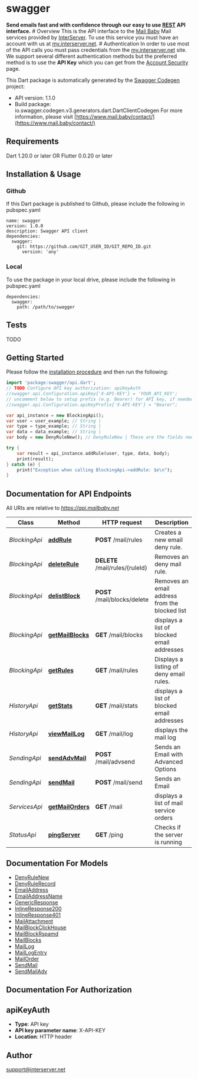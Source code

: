 # swagger
**Send emails fast and with confidence through our easy to use [REST](https://en.wikipedia.org/wiki/Representational_state_transfer) API interface.** # Overview This is the API interface to the [Mail Baby](https//mail.baby/) Mail services provided by [InterServer](https://www.interserver.net). To use this service you must have an account with us at [my.interserver.net](https://my.interserver.net). # Authentication In order to use most of the API calls you must pass credentials from the [my.interserver.net](https://my.interserver.net/) site. We support several different authentication methods but the preferred method is to use the **API Key** which you can get from the [Account Security](https://my.interserver.net/account_security) page. 

This Dart package is automatically generated by the [Swagger Codegen](https://github.com/swagger-api/swagger-codegen) project:

- API version: 1.1.0
- Build package: io.swagger.codegen.v3.generators.dart.DartClientCodegen
For more information, please visit [https://www.mail.baby/contact/](https://www.mail.baby/contact/)

## Requirements

Dart 1.20.0 or later OR Flutter 0.0.20 or later

## Installation & Usage

### Github
If this Dart package is published to Github, please include the following in pubspec.yaml
```
name: swagger
version: 1.0.0
description: Swagger API client
dependencies:
  swagger:
    git: https://github.com/GIT_USER_ID/GIT_REPO_ID.git
      version: 'any'
```

### Local
To use the package in your local drive, please include the following in pubspec.yaml
```
dependencies:
  swagger:
    path: /path/to/swagger
```

## Tests

TODO

## Getting Started

Please follow the [installation procedure](#installation--usage) and then run the following:

```dart
import 'package:swagger/api.dart';
// TODO Configure API key authorization: apiKeyAuth
//swagger.api.Configuration.apiKey{'X-API-KEY'} = 'YOUR_API_KEY';
// uncomment below to setup prefix (e.g. Bearer) for API key, if needed
//swagger.api.Configuration.apiKeyPrefix{'X-API-KEY'} = "Bearer";

var api_instance = new BlockingApi();
var user = user_example; // String | 
var type = type_example; // String | 
var data = data_example; // String | 
var body = new DenyRuleNew(); // DenyRuleNew | These are the fields needed to create a new email deny rule.

try {
    var result = api_instance.addRule(user, type, data, body);
    print(result);
} catch (e) {
    print("Exception when calling BlockingApi->addRule: $e\n");
}
```

## Documentation for API Endpoints

All URIs are relative to *https://api.mailbaby.net*

Class | Method | HTTP request | Description
------------ | ------------- | ------------- | -------------
*BlockingApi* | [**addRule**](docs//BlockingApi.md#addrule) | **POST** /mail/rules | Creates a new email deny rule.
*BlockingApi* | [**deleteRule**](docs//BlockingApi.md#deleterule) | **DELETE** /mail/rules/{ruleId} | Removes an deny mail rule.
*BlockingApi* | [**delistBlock**](docs//BlockingApi.md#delistblock) | **POST** /mail/blocks/delete | Removes an email address from the blocked list
*BlockingApi* | [**getMailBlocks**](docs//BlockingApi.md#getmailblocks) | **GET** /mail/blocks | displays a list of blocked email addresses
*BlockingApi* | [**getRules**](docs//BlockingApi.md#getrules) | **GET** /mail/rules | Displays a listing of deny email rules.
*HistoryApi* | [**getStats**](docs//HistoryApi.md#getstats) | **GET** /mail/stats | displays a list of blocked email addresses
*HistoryApi* | [**viewMailLog**](docs//HistoryApi.md#viewmaillog) | **GET** /mail/log | displays the mail log
*SendingApi* | [**sendAdvMail**](docs//SendingApi.md#sendadvmail) | **POST** /mail/advsend | Sends an Email with Advanced Options
*SendingApi* | [**sendMail**](docs//SendingApi.md#sendmail) | **POST** /mail/send | Sends an Email
*ServicesApi* | [**getMailOrders**](docs//ServicesApi.md#getmailorders) | **GET** /mail | displays a list of mail service orders
*StatusApi* | [**pingServer**](docs//StatusApi.md#pingserver) | **GET** /ping | Checks if the server is running

## Documentation For Models

 - [DenyRuleNew](docs//DenyRuleNew.md)
 - [DenyRuleRecord](docs//DenyRuleRecord.md)
 - [EmailAddress](docs//EmailAddress.md)
 - [EmailAddressName](docs//EmailAddressName.md)
 - [GenericResponse](docs//GenericResponse.md)
 - [InlineResponse200](docs//InlineResponse200.md)
 - [InlineResponse401](docs//InlineResponse401.md)
 - [MailAttachment](docs//MailAttachment.md)
 - [MailBlockClickHouse](docs//MailBlockClickHouse.md)
 - [MailBlockRspamd](docs//MailBlockRspamd.md)
 - [MailBlocks](docs//MailBlocks.md)
 - [MailLog](docs//MailLog.md)
 - [MailLogEntry](docs//MailLogEntry.md)
 - [MailOrder](docs//MailOrder.md)
 - [SendMail](docs//SendMail.md)
 - [SendMailAdv](docs//SendMailAdv.md)

## Documentation For Authorization


## apiKeyAuth

- **Type**: API key
- **API key parameter name**: X-API-KEY
- **Location**: HTTP header


## Author

support@interserver.net
